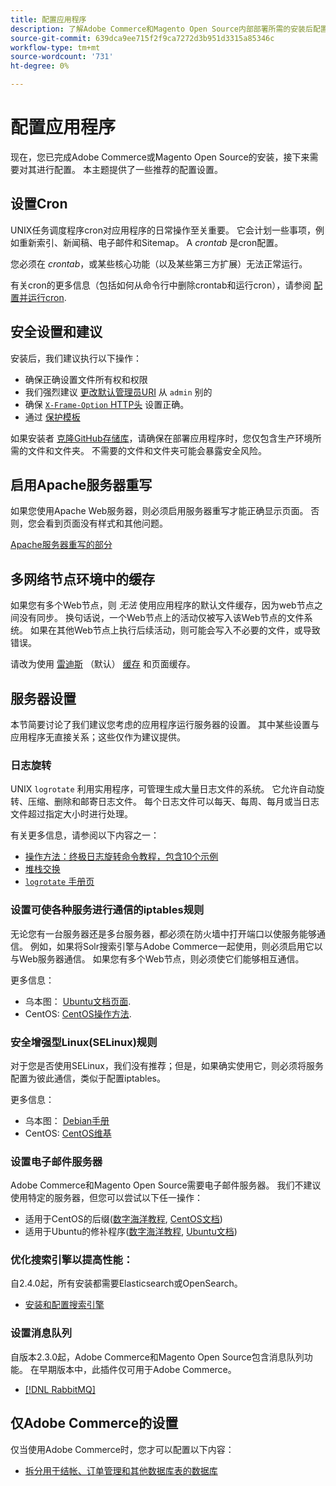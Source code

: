 ```yaml
---
title: 配置应用程序
description: 了解Adobe Commerce和Magento Open Source内部部署所需的安装后配置。
source-git-commit: 639dca9ee715f2f9ca7272d3b951d3315a85346c
workflow-type: tm+mt
source-wordcount: '731'
ht-degree: 0%

---
```



# 配置应用程序

现在，您已完成Adobe Commerce或Magento Open Source的安装，接下来需要对其进行配置。 本主题提供了一些推荐的配置设置。

## 设置Cron

UNIX任务调度程序cron对应用程序的日常操作至关重要。 它会计划一些事项，例如重新索引、新闻稿、电子邮件和Sitemap。 A *crontab* 是cron配置。

您必须在 *crontab*，或某些核心功能（以及某些第三方扩展）无法正常运行。

有关cron的更多信息（包括如何从命令行中删除crontab和运行cron），请参阅 [配置并运行cron](../../configuration/cli/configure-cron-jobs.md).

## 安全设置和建议

安装后，我们建议执行以下操作：

* 确保正确设置文件所有权和权限
* 我们强烈建议 [更改默认管理员URI](../tutorials/admin-uri.md) 从 `admin` 别的
* 确保 [`X-Frame-Option` HTTP头](../../configuration/security/xframe-options.md) 设置正确。
* 通过 [保护模板](https://developer.adobe.com/commerce/php/development/security/cross-site-scripting/)

如果安装者 [克隆GitHub存储库](https://developer.adobe.com/commerce/contributor/guides/install/clone-repository/)，请确保在部署应用程序时，您仅包含生产环境所需的文件和文件夹。 不需要的文件和文件夹可能会暴露安全风险。

## 启用Apache服务器重写

如果您使用Apache Web服务器，则必须启用服务器重写才能正确显示页面。 否则，您会看到页面没有样式和其他问题。

[Apache服务器重写的部分](../prerequisites/web-server/apache.md#apache-rewrites-and-htaccess)

## 多网络节点环境中的缓存

如果您有多个Web节点，则 *无法* 使用应用程序的默认文件缓存，因为web节点之间没有同步。 换句话说，一个Web节点上的活动仅被写入该Web节点的文件系统。 如果在其他Web节点上执行后续活动，则可能会写入不必要的文件，或导致错误。

请改为使用 [雷迪斯](../../configuration/cache/config-redis.md) （默认） [缓存](https://glossary.magento.com/cache) 和页面缓存。

## 服务器设置

本节简要讨论了我们建议您考虑的应用程序运行服务器的设置。 其中某些设置与应用程序无直接关系；这些仅作为建议提供。

### 日志旋转

UNIX `logrotate` 利用实用程序，可管理生成大量日志文件的系统。 它允许自动旋转、压缩、删除和邮寄日志文件。 每个日志文件可以每天、每周、每月或当日志文件超过指定大小时进行处理。

有关更多信息，请参阅以下内容之一：

* [操作方法：终极日志旋转命令教程，包含10个示例](https://www.thegeekstuff.com/2010/07/logrotate-examples)
* [堆栈交换](https://unix.stackexchange.com/questions/85662/how-to-properly-automatically-manually-rotate-log-files-for-production-rails-app)
* [`logrotate` 手册页](https://linuxconfig.org/logrotate-8-manual-page)

### 设置可使各种服务进行通信的iptables规则

无论您有一台服务器还是多台服务器，都必须在防火墙中打开端口以使服务能够通信。 例如，如果将Solr搜索引擎与Adobe Commerce一起使用，则必须启用它以与Web服务器通信。 如果您有多个Web节点，则必须使它们能够相互通信。

更多信息：

* 乌本图： [Ubuntu文档页面](https://help.ubuntu.com/community/IptablesHowTo).
* CentOS: [CentOS操作方法](https://wiki.centos.org/HowTos/Network/IPTables).

### 安全增强型Linux(SELinux)规则

对于您是否使用SELinux，我们没有推荐；但是，如果确实使用它，则必须将服务配置为彼此通信，类似于配置iptables。

更多信息：

* 乌本图： [Debian手册](https://debian-handbook.info/browse/stable/sect.selinux.html)
* CentOS: [CentOS维基](https://wiki.centos.org/HowTos/SELinux)

### 设置电子邮件服务器

Adobe Commerce和Magento Open Source需要电子邮件服务器。 我们不建议使用特定的服务器，但您可以尝试以下任一操作：

* 适用于CentOS的后缀([数字海洋教程](https://www.digitalocean.com/community/tutorials/how-to-install-postfix-on-centos-6), [CentOS文档](https://www.centos.org))
* 适用于Ubuntu的修补程序([数字海洋教程](https://www.digitalocean.com/community/tutorials/how-to-install-and-setup-postfix-on-ubuntu-14-04), [Ubuntu文档](https://help.ubuntu.com/community/MailServer))

### 优化搜索引擎以提高性能：

自2.4.0起，所有安装都需要Elasticsearch或OpenSearch。

* [安装和配置搜索引擎](../../configuration/search/overview-search.md)

### 设置消息队列

自版本2.3.0起，Adobe Commerce和Magento Open Source包含消息队列功能。 在早期版本中，此插件仅可用于Adobe Commerce。

* [[!DNL RabbitMQ]](../../configuration/queues/message-queue-framework.md)

## 仅Adobe Commerce的设置

仅当使用Adobe Commerce时，您才可以配置以下内容：

* [拆分用于结帐、订单管理和其他数据库表的数据库](../../configuration/storage/multi-master.md)
